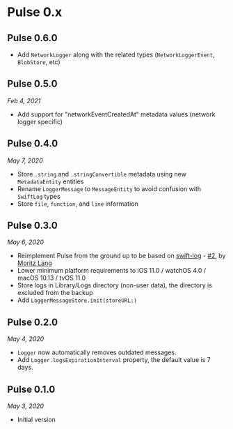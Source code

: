 # Pulse 0.x

## Pulse 0.6.0

- Add `NetworkLogger` along with the related types (`NetworkLoggerEvent`, `BlobStore`, etc)

## Pulse 0.5.0

*Feb 4, 2021*

- Add support for "networkEventCreatedAt" metadata values (network logger specific)

## Pulse 0.4.0

*May 7, 2020*

- Store `.string` and `.stringConvertible` metadata using new `MetadataEntity` entities
- Rename `LoggerMessage` to `MessageEntity` to avoid confusion with `SwiftLog` types
- Store `file`, `function`, and `line` information

## Pulse 0.3.0

*May 6, 2020*

- Reimplement Pulse from the ground up to be based on [swift-log](https://github.com/apple/swift-log) - [#2](https://github.com/kean/Pulse/pull/2), by [Moritz Lang](https://github.com/slashmo)
- Lower minimum platform requirements to iOS 11.0 / watchOS 4.0 / macOS 10.13 / tvOS 11.0
- Store logs in Library/Logs directory (non-user data), the directory is excluded from the backup
- Add `LoggerMessageStore.init(storeURL:)`

## Pulse 0.2.0

*May 4, 2020*

- `Logger` now automatically removes outdated messages.
- Add `Logger.logsExpirationInterval` property, the default value is 7 days.

## Pulse 0.1.0

*May 3, 2020*

- Initial version
